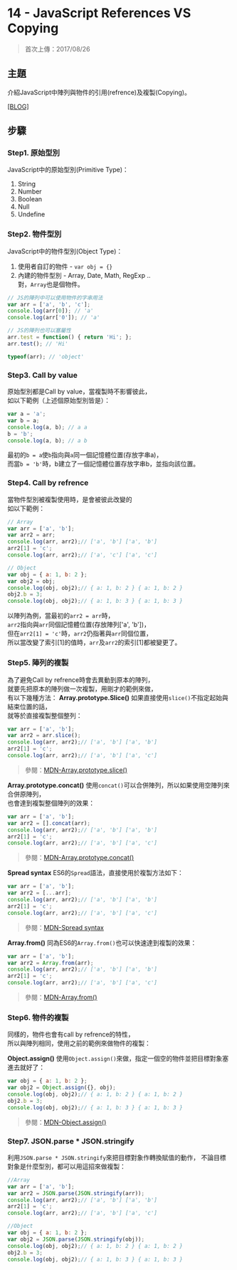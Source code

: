 # 14 - JavaScript References VS Copying
>首次上傳：2017/08/26

## **主題**
介紹JavaScript中陣列與物件的引用(refrence)及複製(Copying)。

[[BLOG]](https://guahsu.io/2017/08/JavaScript30-14-JavaScript-References-VS-Copying/)  

## **步驟**
### Step1. 原始型別
JavaScript中的原始型別(Primitive Type)：  
1. String
2. Number
3. Boolean
4. Null
5. Undefine

### Step2. 物件型別
JavaScript中的物件型別(Object Type)：  
1. 使用者自訂的物件 - `var obj = {}`
2. 內建的物件型別 - Array, Date, Math, RegExp ..  
對，`Array`也是個物件。

````javascript
// JS的陣列中可以使用物件的字串用法
var arr = ['a', 'b', 'c'];
console.log(arr[0]); // 'a'
console.log(arr['0']); // 'a'

// JS的陣列也可以塞屬性
arr.test = function() { return 'Hi'; };
arr.test(); // 'Hi'

typeof(arr); // 'object'
````

### Step3. Call by value
原始型別都是Call by value，當複製時不影響彼此，  
如以下範例（上述個原始型別皆是）：
````javascript
var a = 'a';
var b = a;
console.log(a, b); // a a
b = 'b';
console.log(a, b); // a b
````
最初的`b = a`使`b`指向與`a`同一個記憶體位置(存放字串a)，  
而當`b = 'b'`時，b建立了一個記憶體位置存放字串b，並指向該位置。

### Step4. Call by refrence
當物件型別被複製使用時，是會被彼此改變的  
如以下範例：
````javascript
// Array
var arr = ['a', 'b'];
var arr2 = arr;
console.log(arr, arr2);// ['a', 'b'] ['a', 'b']
arr2[1] = 'c';
console.log(arr, arr2);// ['a', 'c'] ['a', 'c']

// Object
var obj = { a: 1, b: 2 };
var obj2 = obj;
console.log(obj, obj2);// { a: 1, b: 2 } { a: 1, b: 2 }
obj2.b = 3;
console.log(obj, obj2);// { a: 1, b: 3 } { a: 1, b: 3 }
````
以陣列為例，當最初的`arr2 = arr`時，  
`arr2`指向與`arr`同個記憶體位置(存放陣列['a', 'b'])，  
但在`arr2[1] = 'c'`時，`arr2`仍指著與`arr`同個位置，  
所以當改變了索引[1]的值時，`arr`及`arr2`的索引[1]都被變更了。  

### Step5. 陣列的複製
為了避免Call by refrence時會去異動到原本的陣列，  
就要先把原本的陣列做一次複製，用剛才的範例來做，  
有以下幾種方法：
**Array.prototype.Slice()**
如果直接使用`slice()`不指定起始與結束位置的話，  
就等於直接複製整個整列：  
````javascript
var arr = ['a', 'b'];
var arr2 = arr.slice();
console.log(arr, arr2);// ['a', 'b'] ['a', 'b']
arr2[1] = 'c';
console.log(arr, arr2);// ['a', 'b'] ['a', 'c']
````
>參閱：[MDN-Array.prototype.slice()](https://developer.mozilla.org/en-US/docs/Web/JavaScript/Reference/Global_Objects/Array/slice)

**Array.prototype.concat()**
使用`concat()`可以合併陣列，所以如果使用空陣列來合併原陣列，  
也會達到複製整個陣列的效果：
````javascript
var arr = ['a', 'b'];
var arr2 = [].concat(arr);
console.log(arr, arr2);// ['a', 'b'] ['a', 'b']
arr2[1] = 'c';
console.log(arr, arr2);// ['a', 'b'] ['a', 'c']
````
>參閱：[MDN-Array.prototype.concat()](https://developer.mozilla.org/en-US/docs/Web/JavaScript/Reference/Global_Objects/Array/concat)

**Spread syntax**
ES6的`Spread`語法，直接使用於複製方法如下：
````javascript
var arr = ['a', 'b'];
var arr2 = [...arr];
console.log(arr, arr2);// ['a', 'b'] ['a', 'b']
arr2[1] = 'c';
console.log(arr, arr2);// ['a', 'b'] ['a', 'c']
````
>參閱：[MDN-Spread syntax](https://developer.mozilla.org/en-US/docs/Web/JavaScript/Reference/Operators/Spread_operator)

**Array.from()**
同為ES6的`Array.from()`也可以快速達到複製的效果：

````javascript
var arr = ['a', 'b'];
var arr2 = Array.from(arr);
console.log(arr, arr2);// ['a', 'b'] ['a', 'b']
arr2[1] = 'c';
console.log(arr, arr2);// ['a', 'b'] ['a', 'c']
````
>參閱：[MDN-Array.from()](https://developer.mozilla.org/en-US/docs/Web/JavaScript/Reference/Global_Objects/Array/from)

### Step6. 物件的複製
同樣的，物件也會有call by refrence的特性，  
所以與陣列相同，使用之前的範例來做物件的複製：

**Object.assign()**
使用`Object.assign()`來做，指定一個空的物件並把目標對象塞進去就好了：
````javascript
var obj = { a: 1, b: 2 };
var obj2 = Object.assign({}, obj);
console.log(obj, obj2);// { a: 1, b: 2 } { a: 1, b: 2 }
obj2.b = 3;
console.log(obj, obj2);// { a: 1, b: 3 } { a: 1, b: 3 }
````

>參閱：[MDN-Object.assign()](https://developer.mozilla.org/en-US/docs/Web/JavaScript/Reference/Global_Objects/Object/assign)

### Step7. JSON.parse * JSON.stringify
利用`JSON.parse * JSON.stringify`來把目標對象作轉換賦值的動作，
不論目標對象是什麼型別，都可以用這招來做複製：
````javascript
//Array
var arr = ['a', 'b'];
var arr2 = JSON.parse(JSON.stringify(arr));
console.log(arr, arr2);// ['a', 'b'] ['a', 'b']
arr2[1] = 'c';
console.log(arr, arr2);// ['a', 'b'] ['a', 'c']

//Object
var obj = { a: 1, b: 2 };
var obj2 = JSON.parse(JSON.stringify(obj));
console.log(obj, obj2);// { a: 1, b: 2 } { a: 1, b: 2 }
obj2.b = 3;
console.log(obj, obj2);// { a: 1, b: 3 } { a: 1, b: 3 }
````

